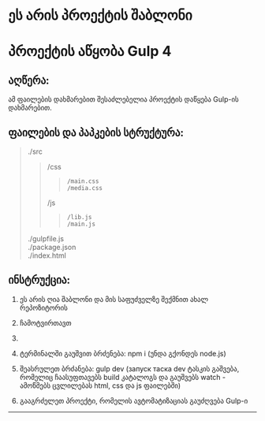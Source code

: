 # ეს არის პროექტის შაბლონი
# პროექტის აწყობა Gulp 4

## აღწერა:
ამ ფაილების დახმარებით შესაძლებელია პროექტის დაწყება Gulp-ის დახმარებით.

## ფაილების და პაპკების სტრუქტურა:  
>./src  
>>	/css  
>>>		/main.css  
>>>		/media.css  
>>	/js  
>>>		/lib.js  
>>>		/main.js  
>./gulpfile.js  
>./package.json  
>./index.html  

## ინსტრუქცია:
1. ეს არის ღია შაბლონი და მის საფუძველზე შექმნით ახალ რეპოზიტორის

2. ჩამოტვირთავთ
2.    
2. ტერმინალში გაუშვით ბრძენება: npm i (უნდა გქონდეს node.js) 
3. შეასრულეთ ბრძანება: gulp dev (запуск таска dev ტასკის გაშვება, რომელიც ჩაასუფთავებს  build კატალოგს და გაუშვებს watch - ამოწმებს ცვლილებას  html, css და js ფაილებში) 
4. გააგრძელეთ პროექტი, რომელის ავტომატიზაციას გაუძღვება Gulp-ი 

---

